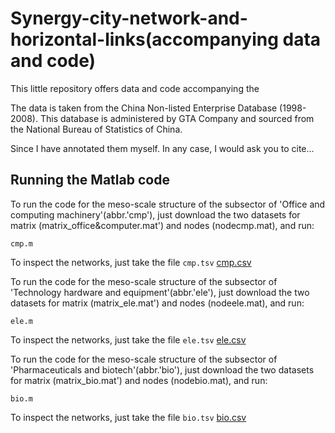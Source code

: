# Synergy-city-network-and-horizontal-links(accompanying data and code)
This little repository offers data and code accompanying the

The data is taken from the China Non-listed Enterprise Database (1998-2008). This database is administered by GTA Company and sourced from the National Bureau of Statistics of China.

Since I have annotated them myself. In any case, I would ask you to cite...

## Running the Matlab code

To run the code for the meso-scale structure of the subsector of 'Office and computing machinery'(abbr.'cmp'), just download the two datasets for matrix (matrix_office&computer.mat') and nodes (nodecmp.mat), and run:

```
cmp.m
```
To inspect the networks, just take the file `cmp.tsv`
[cmp.csv](https://github.com/ddshen3/synergy-city-network-and-horizontal-links/files/11050339/cmp.csv)

To run the code for the meso-scale structure of the subsector of 'Technology hardware and equipment'(abbr.'ele'), just download the two datasets for matrix (matrix_ele.mat') and nodes (nodeele.mat), and run:

```
ele.m
```
To inspect the networks, just take the file `ele.tsv`
[ele.csv](https://github.com/ddshen3/synergy-city-network-and-horizontal-links/files/11050765/ele.csv)

To run the code for the meso-scale structure of the subsector of 'Pharmaceuticals and biotech'(abbr.'bio'), just download the two datasets for matrix (matrix_bio.mat') and nodes (nodebio.mat), and run:

```
bio.m
```
To inspect the networks, just take the file `bio.tsv`
[bio.csv](https://github.com/ddshen3/synergy-city-network-and-horizontal-links/files/11050921/bio.csv)
